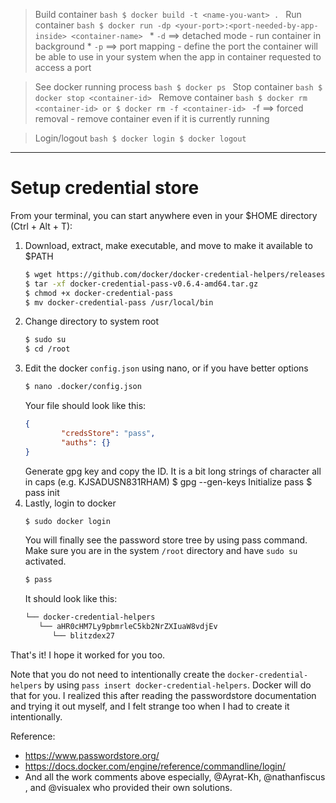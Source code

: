 > Build container
    ```bash
    $ docker build -t <name-you-want> .
    ```
> Run container
    ```bash
    $ docker run -dp <your-port>:<port-needed-by-app-inside> <container-name>
    ```
    * `-d` ==> detached mode - run container in background
    * `-p` ==> port mapping - define the port the container will be able to use in your system when the app in container requested to access a port

> See docker running process
	```bash
	$ docker ps
	```
> Stop container
    ```bash
    $ docker stop <container-id>
    ```
> Remove container
    ```bash
    $ docker rm <container-id>
    or
    $ docker rm -f <container-id>
    ```
    -f ==> forced removal - remove container even if it is currently running

> Login/logout
    ```bash
    $ docker login
	$ docker logout
    ```

-----------------------------------------------------------
# Setup credential store

From your terminal, you can start anywhere even in your $HOME directory (Ctrl + Alt + T): 
1. Download, extract, make executable, and move to make it available to $PATH
    ```bash
    $ wget https://github.com/docker/docker-credential-helpers/releases/download/v0.6.4/docker-credential-pass-v0.6.4-amd64.tar.gz
    $ tar -xf docker-credential-pass-v0.6.4-amd64.tar.gz
    $ chmod +x docker-credential-pass
    $ mv docker-credential-pass /usr/local/bin
    ```
2. Change directory to system root 
    ```bash
    $ sudo su
    $ cd /root
3. Edit the docker `config.json` using nano, or if you have better options
    ```bash
    $ nano .docker/config.json
    ```
    Your file should look like this:
     ```json
     { 
             "credsStore": "pass",
             "auths": {}
     }
    ```
    Generate gpg key and copy the ID. It is a bit long strings of character all in caps (e.g. KJSADUSN831RHAM)
    $ gpg --gen-keys
    Initialize pass
    $ pass init <ID-from-gpg>
4. Lastly, login to docker
    ```bash
    $ sudo docker login
    ```
    You will finally see the password store tree by using pass command. Make sure you are in the system `/root` directory and have `sudo su` activated.
    ```bash
    $ pass
    ```
    It should look like this:
    ```bash
    └── docker-credential-helpers
       └── aHR0cHM7Ly9pbmrleC5kb2NrZXIuaW8vdjEv
          └── blitzdex27
    ```

That's it! I hope it worked for you too. 

Note that you do not need to intentionally create the `docker-credential-helpers` by using `pass insert docker-credential-helpers`. Docker will do that for you. I realized this after reading the passwordstore documentation and trying it out myself, and I felt strange too when I had to create it intentionally.

Reference:
* https://www.passwordstore.org/
* https://docs.docker.com/engine/reference/commandline/login/
* And all the work comments above especially, @Ayrat-Kh, @nathanfiscus , and @visualex who provided their own solutions.



